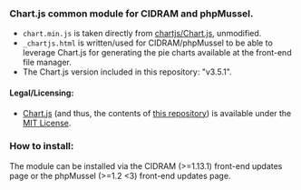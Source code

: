 ### Chart.js common module for CIDRAM and phpMussel.

- `chart.min.js` is taken directly from [chartjs/Chart.js](https://github.com/chartjs/Chart.js), unmodified.
- `_chartjs.html` is written/used for CIDRAM/phpMussel to be able to leverage Chart.js for generating the pie charts available at the front-end file manager.
- The Chart.js version included in this repository: "v3.5.1".

#### Legal/Licensing:
- [Chart.js](https://github.com/chartjs/Chart.js) (and thus, the contents of [this repository](https://github.com/Maikuolan/Chart.js-Common-Module)) is available under the [MIT License](https://opensource.org/licenses/MIT).

### How to install:
The module can be installed via the CIDRAM (>=1.13.1) front-end updates page or the phpMussel (>=1.2 <3) front-end updates page.
